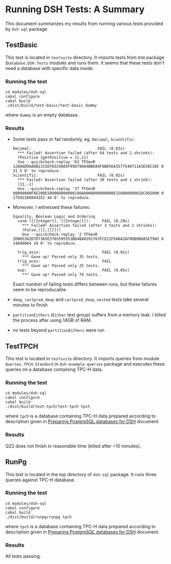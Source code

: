 Running DSH Tests: A Summary
============================

This document summarizes my results from running various tests provided by
`dsh-sql` package.


TestBasic
---------

This test is located in `testsuite` directory. It imports tests from `DSH`
package (`Database.DSH.Tests` module) and runs them.  It seems that these tests
don't need a database with specific data inside.

### Running the test

```
cd modules/dsh-sql
cabal configure
cabal build
./dist/build/test-basic/test-basic dummy
```

where `dummy` is an empty database.

### Results

  - Some tests pass or fail randomly, eg. `Decimal`, `Scientific`:

    ```
    Decimal:                             FAIL (0.03s)
      *** Failed! Assertion failed (after 64 tests and 2 shrinks):
      (Positive {getPositive = 1},11)
      Use --quickcheck-replay '63 TFGenR 128A6DDAADB1315EF0329A85F95D79A84BB684F8B056A3577540711A3E58C28C 0 31 5 0' to reproduce.
    Scientific:                          FAIL (0.02s)
      *** Failed! Assertion failed (after 38 tests and 1 shrink):
      (11,-1)
      Use --quickcheck-replay '37 TFGenR 00000000F8E208E500000000000186A0000000000000E15800000001DCD65000 0 17592186044352 44 0' to reproduce.
    ```

  - Moreover, I witnessed these failures:

    ```
    Equality, Boolean Logic and Ordering
      cond ([[Integer]], [[Integer]]):     FAIL (0.29s)
        *** Failed! Assertion failed (after 3 tests and 2 shrinks):
        (False,([],[[]]))
        Use --quickcheck-replay '2 TFGenR 2D005362D7D7365E3765595553BD4B40291763FCE21FEA8A2AF0DB9B685E79A5 0 14680064 24 0' to reproduce.

      trig_asin:                           FAIL (0.02s)
        *** Gave up! Passed only 35 tests.
      trig_acos:                           FAIL
        *** Gave up! Passed only 25 tests.
      exp:                                 FAIL (0.05s)
        *** Gave up! Passed only 74 tests.
    ```

    Exact number of failing tests differs between runs, but these failures seem
    to be reproducable.

  - `deep`, `cartprod_deep` and `cartprod_deep_nested` tests take several
    minutes to finish

  - `partitionEithers` (`Either` test group) suffers from a memory leak.  I
    killed the process after using 14GB of RAM.

  - no tests beyond `partitionEithers` were run


TestTPCH
--------

This test is located in `testsuite` directory. It imports queries from module
`Queries.TPCH.Standard` in `dsh-example-queries` package and executes these
queries on a database containing TPC-H data.

### Running the test

```
cd modules/dsh-sql
cabal configure
cabal build
./dist/build/test-tpch/test-tpch tpch
```

where `tpch` is a database containing TPC-H data prepared according to
description given in [Preparing PostgreSQL databases for
DSH](https://github.com/jstolarek/skye-dsh/blob/master/doc/preparing_databases.md)
document.

### Results

Q22 does not finish in reasonable time (killed after ~10 minutes).


RunPg
-----

This test is located in the top directory of `dsh-sql` package.  It runs three
queries against TPC-H database.

### Running the test

```
cd modules/dsh-sql
cabal configure
cabal build
./dist/build/runpg/runpg tpch
```

where `tpch` is a database containing TPC-H data prepared according to
description given in [Preparing PostgreSQL databases for
DSH](https://github.com/jstolarek/skye-dsh/blob/master/doc/preparing_databases.md)
document.

### Results

All tests passing.